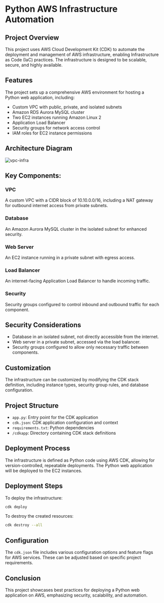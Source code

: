 # Python AWS Infrastructure Automation

## Project Overview

This project uses AWS Cloud Development Kit (CDK) to automate the deployment and management of AWS infrastructure, enabling Infrastructure as Code (IaC) practices. The infrastructure is designed to be scalable, secure, and highly available.

## Features

The project sets up a comprehensive AWS environment for hosting a Python web application, including:

- Custom VPC with public, private, and isolated subnets
- Amazon RDS Aurora MySQL cluster
- Two EC2 instances running Amazon Linux 2
- Application Load Balancer
- Security groups for network access control
- IAM roles for EC2 instance permissions

## Architecture Diagram
![vpc-infra](https://github.com/user-attachments/assets/10692c1c-969f-4567-8c6a-1850e1ac8630)

## Key Components:

### VPC

A custom VPC with a CIDR block of 10.10.0.0/16, including a NAT gateway for outbound internet access from private subnets.

### Database

An Amazon Aurora MySQL cluster in the isolated subnet for enhanced security.

### Web Server

An EC2 instance running in a private subnet with egress access.

### Load Balancer

An internet-facing Application Load Balancer to handle incoming traffic.

### Security

Security groups configured to control inbound and outbound traffic for each component.

## Security Considerations

- Database in an isolated subnet, not directly accessible from the internet.
- Web server in a private subnet, accessed via the load balancer.
- Security groups configured to allow only necessary traffic between components.

## Customization

The infrastructure can be customized by modifying the CDK stack definition, including instance types, security group rules, and database configuration.

## Project Structure

- `app.py`: Entry point for the CDK application
- `cdk.json`: CDK application configuration and context
- `requirements.txt`: Python dependencies
- `/cdkapp`: Directory containing CDK stack definitions

## Deployment Process

The infrastructure is defined as Python code using AWS CDK, allowing for version-controlled, repeatable deployments. The Python web application will be deployed to the EC2 instances.

## Deployment Steps

To deploy the infrastructure:

```sh
cdk deploy
```

To destroy the created resources:

```sh
cdk destroy --all
```

## Configuration

The `cdk.json` file includes various configuration options and feature flags for AWS services. These can be adjusted based on specific project requirements.

## Conclusion

This project showcases best practices for deploying a Python web application on AWS, emphasizing security, scalability, and automation.

